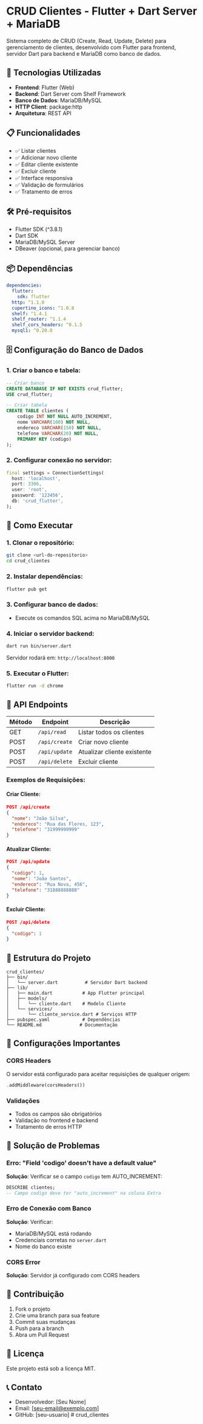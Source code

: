# CRUD Clientes - Flutter + Dart Server + MariaDB

Sistema completo de CRUD (Create, Read, Update, Delete) para gerenciamento de clientes, desenvolvido com Flutter para frontend, servidor Dart para backend e MariaDB como banco de dados.

## 🚀 Tecnologias Utilizadas

- **Frontend**: Flutter (Web)
- **Backend**: Dart Server com Shelf Framework
- **Banco de Dados**: MariaDB/MySQL
- **HTTP Client**: package:http
- **Arquitetura**: REST API

## 📋 Funcionalidades

- ✅ Listar clientes
- ✅ Adicionar novo cliente
- ✅ Editar cliente existente
- ✅ Excluir cliente
- ✅ Interface responsiva
- ✅ Validação de formulários
- ✅ Tratamento de erros

## 🛠️ Pré-requisitos

- Flutter SDK (^3.8.1)
- Dart SDK
- MariaDB/MySQL Server
- DBeaver (opcional, para gerenciar banco)

## 📦 Dependências

```yaml
dependencies:
  flutter:
    sdk: flutter
  http: ^1.1.0
  cupertino_icons: ^1.0.8
  shelf: ^1.4.1
  shelf_router: ^1.1.4
  shelf_cors_headers: ^0.1.5
  mysql1: ^0.20.0
```

## 🗄️ Configuração do Banco de Dados

### 1. Criar o banco e tabela:

```sql
-- Criar banco
CREATE DATABASE IF NOT EXISTS crud_flutter;
USE crud_flutter;

-- Criar tabela
CREATE TABLE clientes (
    codigo INT NOT NULL AUTO_INCREMENT,
    nome VARCHAR(100) NOT NULL,
    endereco VARCHAR(150) NOT NULL,
    telefone VARCHAR(20) NOT NULL,
    PRIMARY KEY (codigo)
);
```

### 2. Configurar conexão no servidor:

```dart
final settings = ConnectionSettings(
  host: 'localhost',
  port: 3306,
  user: 'root',
  password: '123456',
  db: 'crud_flutter',
);
```

## 🚀 Como Executar

### 1. Clonar o repositório:
```bash
git clone <url-do-repositorio>
cd crud_clientes
```

### 2. Instalar dependências:
```bash
flutter pub get
```

### 3. Configurar banco de dados:
- Execute os comandos SQL acima no MariaDB/MySQL

### 4. Iniciar o servidor backend:
```bash
dart run bin/server.dart
```
Servidor rodará em: `http://localhost:8000`

### 5. Executar o Flutter:
```bash
flutter run -d chrome
```

## 📡 API Endpoints

| Método | Endpoint | Descrição |
|--------|----------|-----------|
| GET | `/api/read` | Listar todos os clientes |
| POST | `/api/create` | Criar novo cliente |
| POST | `/api/update` | Atualizar cliente existente |
| POST | `/api/delete` | Excluir cliente |

### Exemplos de Requisições:

#### Criar Cliente:
```json
POST /api/create
{
  "nome": "João Silva",
  "endereco": "Rua das Flores, 123",
  "telefone": "31999999999"
}
```

#### Atualizar Cliente:
```json
POST /api/update
{
  "codigo": 1,
  "nome": "João Santos",
  "endereco": "Rua Nova, 456",
  "telefone": "31888888888"
}
```

#### Excluir Cliente:
```json
POST /api/delete
{
  "codigo": 1
}
```

## 📁 Estrutura do Projeto

```
crud_clientes/
├── bin/
│   └── server.dart          # Servidor Dart backend
├── lib/
│   ├── main.dart           # App Flutter principal
│   ├── models/
│   │   └── cliente.dart    # Modelo Cliente
│   └── services/
│       └── cliente_service.dart # Serviços HTTP
├── pubspec.yaml            # Dependências
└── README.md              # Documentação
```

## 🔧 Configurações Importantes

### CORS Headers
O servidor está configurado para aceitar requisições de qualquer origem:
```dart
.addMiddleware(corsHeaders())
```

### Validações
- Todos os campos são obrigatórios
- Validação no frontend e backend
- Tratamento de erros HTTP

## 🐛 Solução de Problemas

### Erro: "Field 'codigo' doesn't have a default value"
**Solução**: Verificar se o campo `codigo` tem AUTO_INCREMENT:
```sql
DESCRIBE clientes;
-- Campo codigo deve ter "auto_increment" na coluna Extra
```

### Erro de Conexão com Banco
**Solução**: Verificar:
- MariaDB/MySQL está rodando
- Credenciais corretas no `server.dart`
- Nome do banco existe

### CORS Error
**Solução**: Servidor já configurado com CORS headers

## 👥 Contribuição

1. Fork o projeto
2. Crie uma branch para sua feature
3. Commit suas mudanças
4. Push para a branch
5. Abra um Pull Request

## 📄 Licença

Este projeto está sob a licença MIT.

## 📞 Contato

- Desenvolvedor: [Seu Nome]
- Email: [seu-email@exemplo.com]
- GitHub: [seu-usuario]
#   c r u d _ c l i e n t e s  
 